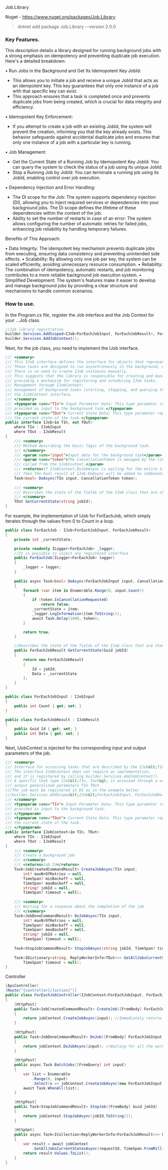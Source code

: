 Job.Library

Nuget - https://www.nuget.org/packages/Job.Library
> dotnet add package Job.Library --version 2.0.0

### Key Features.

This description details a library designed for running background jobs with a strong emphasis on idempotency and preventing duplicate job execution. Here's a detailed breakdown:

• Run Jobs in the Background and Get Its Idemopotent Key JobId:
  * This allows you to initiate a job and receive a unique JobId that acts as an idempotent key. This key guarantees that only one instance of a job with that specific key can exist. 
  * This approach ensures that a task is completed once and prevents duplicate jobs from being created, which is crucial for data integrity and efficiency.
   
• Idemopotent Key Enforcement:
  * If you attempt to create a job with an existing JobId, the system will prevent the creation, informing you that the key already exists. This behavior safeguards against accidental duplicate jobs and ensures that only one instance of a job with a particular key is running.

• Job Management:
  * Get the Current State of a Running Job by Idemopotent Key JobId: You can query the system to check the status of a job using its unique JobId. 
  * Stop a Running Job by JobId: You can terminate a running job using its JobId, enabling control over job execution.
    
• Dependency Injection and Error Handling:
  * The DI scope for the Job: The system supports dependency injection (DI), allowing you to inject required services or dependencies into your background jobs. The DI scope defines the lifetime of these dependencies within the context of the job.
  * Ability to set the number of restarts in case of an error: The system allows configuring the number of automatic retries for failed jobs, enhancing job reliability by handling temporary failures.

Benefits of This Approach:

• Data Integrity: The idempotent key mechanism prevents duplicate jobs from executing, ensuring data consistency and preventing unintended side effects.
• Scalability: By allowing only one job per key, the system can be scaled efficiently, avoiding unnecessary resource consumption.
• Reliability: The combination of idempotency, automatic restarts, and job monitoring contributes to a more reliable background job execution system.
• Simplified Development: The system's features make it easier to develop and manage background jobs by providing a clear structure and mechanisms to handle common scenarios.

### How to use.

In the Program.cs file, register the Job interface and the Job Context for your ...Job class.

```csharp
//Job library registration
builder.Services.AddScoped<IJob<ForEachJobInput, ForEachJobResult>, ForEachJob>();
builder.Services.AddJobContext();
```

Next, for the job class, you need to implement the IJob interface.

```csharp
/// <summary>
/// This IJob interface defines the interface for objects that represent background tasks.
/// These tasks are designed to run asynchronously in the background, without blocking the main application flow.
/// There is no need to create IJob instances manually.
/// This suggests that the library is responsible for creating and managing IJob,
/// providing a mechanism for registering and scheduling IJob tasks.
/// Management through IJobContext:
/// management of background tasks (starting, stopping, and querying their state) should be done exclusively through
/// the IJobContext interface.
/// </summary>
/// <typeparam name="TIn"> Input Parameter Data: This type parameter represents the type of data that will be
/// provided as input to the background task.</typeparam>
/// <typeparam name="TOut"> Current State Data: This type parameter represents the type of data that represents
/// the current state of the task.</typeparam>
public interface IJob<in TIn, out TOut>
    where TIn : IJobInput
    where TOut : IJobResult 
{
    /// <summary>
    /// Method describing the basic logic of the background task.
    /// </summary>
    /// <param name="input">Input data for the background task</param>
    /// <param name="token">The CancellationToken is managed by the library and is disabled when the Stop module is
    /// called from the IJobContext.</param>
    /// <returns>If IJobContext.DoJobAsync is waiting for the entire task to complete using the method,
    /// then the bool result of IJob.DoAsync will be added to JobDoneCommandResult</returns>
    Task<bool> DoAsync(TIn input, CancellationToken token);
    
    /// <summary>
    /// Describes the state of the fields of the IJob class that are changed by the DoAsync method.
    /// </summary>
    TOut GetCurrentState(string jobId);
}
```

For example, the implementation of IJob for ForEachJob, which simply iterates through the values from 0 to Count in a loop.

```csharp
public class ForEachJob : IJob<ForEachJobInput, ForEachJobResult>
{
    private int _currentState;

    private readonly ILogger<ForEachJob> _logger;
    //It is possible to inject any registered interface
    public ForEachJob(ILogger<ForEachJob> logger)
    {
        _logger = logger;
    }
    
    public async Task<bool> DoAsync(ForEachJobInput input, CancellationToken token)
    {
        foreach (var item in Enumerable.Range(0, input.Count))
        {
            if (token.IsCancellationRequested)
                return false;
            _currentState = item;
            _logger.LogInformation(item.ToString());
            await Task.Delay(1000, token);
        }

        return true;
    }

    //Describes the state of the fields of the IJob class that are changed by the DoAsync method.
    public ForEachJobResult GetCurrentState(Guid jobId)
    {
        return new ForEachJobResult
        {
            Id = jobId,
            Data = _currentState
        };
    }
}

public class ForEachJobInput : IJobInput
{
    public int Count { get; set; }
}

public class ForEachJobResult : IJobResult
{
    public Guid Id { get; set; }
    public int Data { get; set; }
}
```

Next, IJobContext is injected for the corresponding input and output parameters of the job.

```csharp
/// <summary>
/// Interface for accessing tasks that are described by the IJob&lt;TIn, Tout&gt; type.
/// The interface IJobContext does not require an implementation,
/// and it is registered by calling builder.Services.AddJobContext().
/// A specific task type IJob&lt;TIn, Tout&gt; is accessed through a unique combination of input and
/// output generalized parameters TIn TOut. 
///The job must be registered in DI as in the example below:
///builder.Services.AddScoped&lt;IJob&lt;ForEachJobInput, ForEachJobResult&gt;, ForEachJob&gt;();
/// </summary>
/// <typeparam name="TIn"> Input Parameter Data: This type parameter represents the type of data that will be
/// provided as input to the background task.
/// </typeparam>
/// <typeparam name="TOut"> Current State Data: This type parameter represents the type of data that represents
/// the current state of the task.
/// </typeparam>
public interface IJobContext<in TIn, TOut>
    where TIn : IJobInput
    where TOut : IJobResult
{
    /// <summary>
    /// Create a background job
    /// </summary>
    /// <returns>Job Id</returns>
    Task<JobCreatedCommandResult> CreateJobAsync(TIn input,
        int? maxNrOfRetries = null,
        TimeSpan? minBackoff = null,
        TimeSpan? maxBackoff = null,
        string? jobId = null,
        TimeSpan? timeout = null);
    
    /// <summary>
    /// Waiting for a response about the completion of the job
    /// </summary>
    Task<JobDoneCommandResult> DoJobAsync(TIn input,
        int? maxNrOfRetries = null,
        TimeSpan? minBackoff = null,
        TimeSpan? maxBackoff = null,
        string? jobId = null,
        TimeSpan? timeout = null);
    
    Task<StopJobCommandResult> StopJobAsync(string jobId, TimeSpan? timeout = null);
    
    Task<IDictionary<string, ReplyWorkerInfo<TOut>>> GetAllJobsCurrentStatesAsync(long requestId,
        TimeSpan? timeout = null);
}
```

Controller

```csharp
[ApiController]
[Route("[controller]/[action]")]
public class ForEachJobController(IJobContext<ForEachJobInput, ForEachJobResult> jobContext) : ControllerBase
{
    [HttpPost]
    public Task<JobCreatedCommandResult> CreateJob([FromBody] ForEachJobInput input)
    {
        return jobContext.CreateJobAsync(input); //Immediately returns the ID of a background task
    }
    
    [HttpPost]
    public Task<JobDoneCommandResult> DoJob([FromBody] ForEachJobInput input)
    {
        return jobContext.DoJobAsync(input); //Waiting for all the work to be completed
    }
    
    [HttpPost]
    public async Task BatchJobs([FromQuery] int input)
    {
        var list = Enumerable
            .Range(0, input)
            .Select(x => jobContext.CreateJobAsync(new ForEachJobInput { Count = x % 2 == 0 ? 4 : 2 }));
        await Task.WhenAll(list);
    }
    
    [HttpPost]
    public Task<StopJobCommandResult> StopJob([FromBody] Guid jobId)
    {
        return jobContext.StopJobAsync(jobId.ToString());
    }
    
    [HttpGet]
    public async Task<ICollection<ReplyWorkerInfo<ForEachJobResult>>> GetAllJobs([FromQuery] int requestId)
    {
        var result = await jobContext
            .GetAllJobsCurrentStatesAsync(requestId, TimeSpan.FromMilliseconds(5000));
        return result.Values.ToList();
    }
}
````
